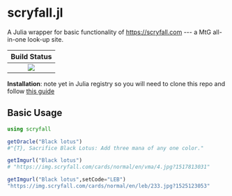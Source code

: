 # scryfall.jl
A Julia wrapper for basic functionality of https://scryfall.com --- a MtG all-in-one look-up site.

| **Build Status**                                                                                |
|:-----------------------------------------------------------------------------------------------:|
| [![][travis-img]][travis-url]|

**Installation**: note yet in Julia registry so you will need to clone this repo and follow [this guide](https://docs.julialang.org/en/v1.0.0/stdlib/Pkg/#Using-someone-else's-project-1)


## Basic Usage


```julia
using scryfall

getOracle("Black lotus")
#"{T}, Sacrifice Black Lotus: Add three mana of any one color."

getImgurl("Black lotus")
# "https://img.scryfall.com/cards/normal/en/vma/4.jpg?1517813031"

getImgurl("Black lotus",setCode="LEB")
"https://img.scryfall.com/cards/normal/en/leb/233.jpg?1525123053"

```


[travis-img]: https://travis-ci.org/Moelf/scryfall.jl.svg?branch=master
[travis-url]: https://travis-ci.org/Moelf/scryfall.jl
